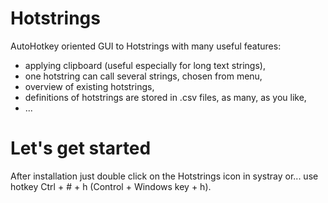 # Hotstrings
AutoHotkey oriented GUI to Hotstrings with many useful features:
- applying clipboard (useful especially for long text strings),
- one hotstring can call several strings, chosen from menu,
- overview of existing hotstrings,
- definitions of hotstrings are stored in .csv files, as many, as you like,
- ...

# Let's get started
After installation just double click on the Hotstrings icon in systray [](https://github.com/mslonik/Hotstrings/HelpPictures/Hotstring3_SystemTray.png ) or... use hotkey Ctrl + # + h (Control + Windows key + h).

